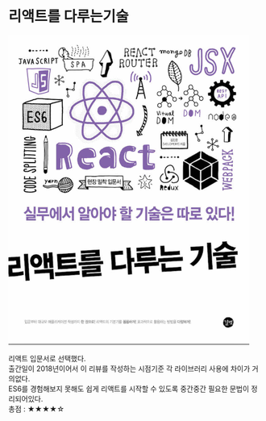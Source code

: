# 리액트를 다루는기술

![](../resource/img/book/리액트를다루는기술.png)

리액트 입문서로 선택했다.  
출간일이 2018년이어서 이 리뷰를 작성하는 시점기준 각 라이브러리 사용에 차이가 거의없다.  
ES6를 경험해보지 못해도 쉽게 리액트를 시작할 수 있도록 중간중간 필요한 문법이 정리되어있다.  
총점 : ★★★★☆





